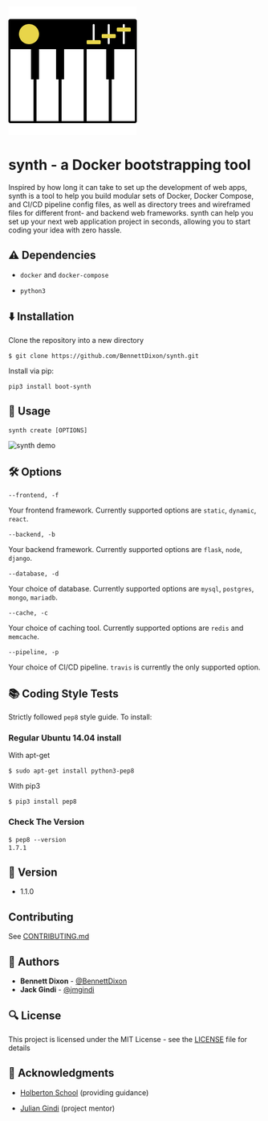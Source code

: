 ![synth logo](assets/synth_logo.png)

# synth - a Docker bootstrapping tool

Inspired by how long it can take to set up the development of web apps, synth is a tool to help you build modular sets of Docker, Docker Compose, and CI/CD pipeline config files, as well as directory trees and wireframed files for different front- and backend web frameworks. synth can help you set up your next web application project in seconds, allowing you to start coding your idea with zero hassle.

## :warning: Dependencies

- `docker` and `docker-compose`

- `python3`

## :arrow_down: Installation

Clone the repository into a new directory

```
$ git clone https://github.com/BennettDixon/synth.git
```

Install via pip:

```
pip3 install boot-synth
```

## :triangular_flag_on_post: Usage

```
synth create [OPTIONS]
```

![synth demo](assets/synth_basic_demo.gif)

## :hammer_and_wrench: Options

```
--frontend, -f
```

Your frontend framework. Currently supported options are `static`, `dynamic`, `react`.

```
--backend, -b
```

Your backend framework. Currently supported options are `flask`, `node`, `django`.

```
--database, -d
```

Your choice of database. Currently supported options are `mysql`, `postgres`, `mongo`, `mariadb`.

```
--cache, -c
```

Your choice of caching tool. Currently supported options are `redis` and `memcache`.

```
--pipeline, -p
```

Your choice of CI/CD pipeline. `travis` is currently the only supported option.

## :books: Coding Style Tests

Strictly followed `pep8` style guide. To install:

### Regular Ubuntu 14.04 install

With apt-get

```
$ sudo apt-get install python3-pep8
```

With pip3

```
$ pip3 install pep8
```

### Check The Version

```
$ pep8 --version
1.7.1
```

## :pencil: Version

- 1.1.0

## Contributing

See [CONTRIBUTING.md](CONTRIBUTING.md)

## :blue_book: Authors

- **Bennett Dixon** - [@BennettDixon](https://github.com/BennettDixon)
- **Jack Gindi** - [@jmgindi](https://github.com/jmgindi)

## :mag: License

This project is licensed under the MIT License - see the [LICENSE](LICENSE.txt) file for details

## :mega: Acknowledgments

- [Holberton School](https://github.com/holbertonschool) (providing guidance)

- [Julian Gindi](https://github.com/JulianGindi) (project mentor)
